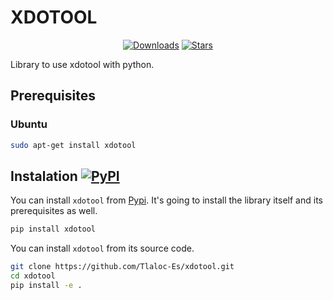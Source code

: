 # XDOTOOL

<div align="center">

[![Downloads](https://static.pepy.tech/personalized-badge/xdotool?period=month&units=international_system&left_color=grey&right_color=blue&left_text=PyPi%20Downloads)](https://pepy.tech/project/xdotool)
[![Stars](https://img.shields.io/github/stars/Tlaloc-Es/xdotool?color=yellow&style=flat)](https://github.com/Tlaloc-Es/xdotool/stargazers)

</div>

Library to use xdotool with python.
## Prerequisites

### Ubuntu

```bash
sudo apt-get install xdotool
```

## Instalation [![PyPI](https://img.shields.io/pypi/v/xdotool.svg)](https://pypi.org/project/xdotool/)

You can install `xdotool` from [Pypi](https://pypi.org/project/xdotool/). It's going to install the library itself and its prerequisites as well.

```bash
pip install xdotool
```

You can install `xdotool` from its source code.

```bash
git clone https://github.com/Tlaloc-Es/xdotool.git
cd xdotool
pip install -e .
```
